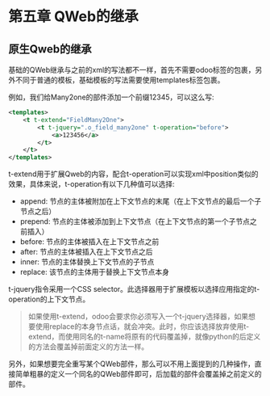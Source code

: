 # 第五章 QWeb的继承

## 原生Qweb的继承

基础的QWeb继承与之前的xml的写法都不一样，首先不需要odoo标签的包裹，另外不同于普通的模板，基础模板的写法需要使用templates标签包裹。

例如，我们给Many2one的部件添加一个前缀12345，可以这么写:

```xml
<templates>
    <t t-extend="FieldMany2One">
        <t t-jquery=".o_field_many2one" t-operation="before">
            <a>123456</a>
        </t>
    </t>
</templates>
```

t-extend用于扩展Qweb的内容，配合t-operation可以实现xml中position类似的效果，具体来说，t-operation有以下几种值可以选择:

* append: 节点的主体被附加在上下文节点的末尾（在上下文节点的最后一个子节点之后）
* prepend: 节点的主体被添加到上下文节点（在上下文节点的第一个子节点之前插入）
* before: 节点的主体被插入在上下文节点之前
* after: 节点的主体被插入在上下文节点之后
* inner: 节点的主体替换上下文节点的子节点
* replace: 该节点的主体用于替换上下文节点本身

t-jquery指令采用一个CSS selector。此选择器用于扩展模板以选择应用指定的t-operation的上下文节点。

> 如果使用t-extend，odoo会要求你必须写入一个t-jquery选择器，如果想要使用replace的本身节点话，就会冲突。此时，你应该选择放弃使用t-extend，而使用同名的t-name将原有的代码覆盖掉，就像python的后定义的方法会覆盖掉前面定义的方法一样。

另外，如果想要完全重写某个QWeb部件，那么可以不用上面提到的几种操作，直接简单粗暴的定义一个同名的QWeb部件即可，后加载的部件会覆盖掉之前定义的部件。